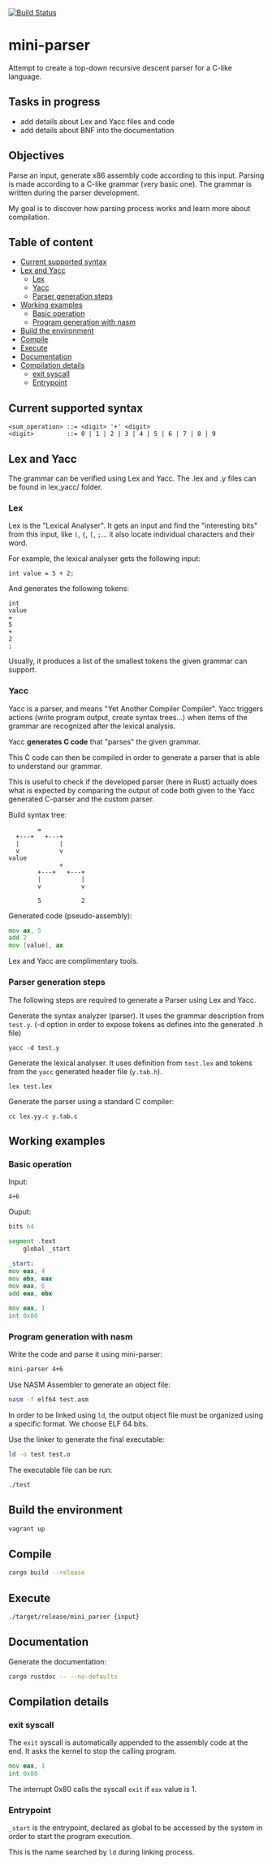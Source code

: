 [![Build Status](https://travis-ci.org/jean553/mini-parser.svg?branch=master)](https://travis-ci.org/jean553/mini-parser)

# mini-parser

Attempt to create a top-down recursive descent parser for a C-like language.

## Tasks in progress

 * add details about Lex and Yacc files and code
 * add details about BNF into the documentation

## Objectives

Parse an input, generate x86 assembly code according to this input.
Parsing is made according to a C-like grammar (very basic one).
The grammar is written during the parser development.

My goal is to discover how parsing process works and 
learn more about compilation.

## Table of content

 - [Current supported syntax](#current-supported-syntax)
 - [Lex and Yacc](#lex-and-yacc)
    * [Lex](#lex)
    * [Yacc](#yacc)
    * [Parser generation steps](#parser-generation-steps)
 - [Working examples](#working-examples)
    * [Basic operation](#basic-operation)
    * [Program generation with nasm](#program-generation-with-nasm)
 - [Build the environment](#build-the-environment)
 - [Compile](#compile)
 - [Execute](#execute)
 - [Documentation](#documentation)
 - [Compilation details](#compilation-details)
    * [exit syscall](#exit-syscall)
    * [Entrypoint](#entrypoint)

## Current supported syntax

```bnf
<sum_operation> ::= <digit> '+' <digit>
<digit>         ::= 0 | 1 | 2 | 3 | 4 | 5 | 6 | 7 | 8 | 9
```

## Lex and Yacc

The grammar can be verified using Lex and Yacc.
The .lex and .y files can be found in lex_yacc/ folder.

### Lex

Lex is the "Lexical Analyser". It gets an input and find the "interesting bits" from this input,
like `(`, `{`, `[`, `;`... it also locate individual characters and their word.

For example, the lexical analyser gets the following input:

```
int value = 5 + 2;
```

And generates the following tokens:

```
int
value
=
5
+
2
;
```

Usually, it produces a list of the smallest tokens the given grammar can support.

### Yacc

Yacc is a parser, and means "Yet Another Compiler Compiler".
Yacc triggers actions (write program output, create syntax trees...)
when items of the grammar are recognized after the lexical analysis.

Yacc **generates C code** that "parses" the given grammar.

This C code can then be compiled in order to generate a parser
that is able to understand our grammar.

This is useful to check if the developed parser (here in Rust)
actually does what is expected by comparing the output
of code both given to the Yacc generated C-parser and the custom parser.

Build syntax tree:

```
        =
  +---+   +---+
  |           |
  v           v
value
              +
        +---+   +---+
        |           |
        v           v

        5           2

```

Generated code (pseudo-assembly):

```asm
mov ax, 5
add 2
mov [value], ax
```

Lex and Yacc are complimentary tools.

### Parser generation steps

The following steps are required to generate a Parser using Lex and Yacc.

Generate the syntax analyzer (parser). It uses the grammar description from `test.y`.
(-d option in order to expose tokens as defines into the generated .h file)

```
yacc -d test.y
```

Generate the lexical analyser. It uses definition from `test.lex`
and tokens from the `yacc` generated header file (`y.tab.h`).

```
lex test.lex
```

Generate the parser using a standard C compiler:

```
cc lex.yy.c y.tab.c
```

## Working examples

### Basic operation

Input:

```
4+6
```

Ouput:

```asm
bits 64

segment .text
    global _start

_start:
mov eax, 4
mov ebx, eax
mov eax, 6
add eax, ebx

mov eax, 1
int 0x80
```

### Program generation with nasm

Write the code and parse it using mini-parser:

```sh
mini-parser 4+6
```

Use NASM Assembler to generate an object file:

```sh
nasm -f elf64 test.asm
```

In order to be linked using `ld`, the output object file
must be organized using a specific format.
We choose ELF 64 bits.

Use the linker to generate the final executable:

```sh
ld -o test test.o
```

The executable file can be run:

```sh
./test
```

## Build the environment

```sh
vagrant up
```

## Compile

```sh
cargo build --release
```

## Execute

```sh
./target/release/mini_parser {input}
```

## Documentation

Generate the documentation:

```sh
cargo rustdoc -- --no-defaults
```

## Compilation details

### exit syscall

The `exit` syscall is automatically appended to the assembly code at the end.
It asks the kernel to stop the calling program.

```asm
mov eax, 1
int 0x80
```

The interrupt 0x80 calls the syscall `exit` if `eax` value is 1.

### Entrypoint

`_start` is the entrypoint, declared as global to be accessed by the system
in order to start the program execution.

This is the name searched by `ld` during linking process.

